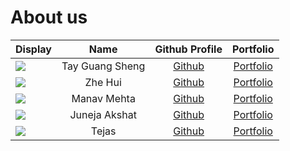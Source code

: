 # About us
Display |      Name       | Github Profile | Portfolio 
--------|:---------------:|:--------------:|:---------:
![](https://via.placeholder.com/100.png?text=Photo) | Tay Guang Sheng |   [Github](https://github.com/TayGuangSheng)   | [Portfolio](docs/team/tayguangsheng.md)
![](https://via.placeholder.com/100.png?text=Photo) | Zhe Hui | [Github](https://github.com/ae-24) | [Portfolio](docs/team/zhehui.md)
![](https://via.placeholder.com/100.png?text=Photo) | Manav Mehta | [Github](https://github.com/manavm12) | [Portfolio](docs/team/johndoe.md)
![](https://via.placeholder.com/100.png?text=Photo) | Juneja Akshat | [Github](https://github.com/juneja999) | [Portfolio](docs/team/JunejaAkshat.md)
![](https://via.placeholder.com/100.png?text=Photo) |  Tejas   | [Github](https://github.com/tejaskumar0) | [Portfolio](docs/team/johndoe.md)
